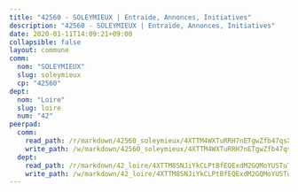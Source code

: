 ```yaml
---
title: "42560 - SOLEYMIEUX | Entraide, Annonces, Initiatives"
description: "42560 - SOLEYMIEUX | Entraide, Annonces, Initiatives"
date: 2020-01-11T14:09:21+09:00
collapsible: false
layout: commune
comm:
  nom: "SOLEYMIEUX"
  slug: soleymieux
  cp: "42560"
dept:
  nom: "Loire"
  slug: loire
  num: "42"
peerpad:
  comm:
    read_path: /r/markdown/42560_soleymieux/4XTTM4WXTuRRH7nETgwZfb47qsXG1mxGv4jqzpGJtB1m2hoAB
    write_path: /w/markdown/42560_soleymieux/4XTTM4WXTuRRH7nETgwZfb47qsXG1mxGv4jqzpGJtB1m2hoAB-K3TgTu7gCHRAMnn4ZxrqJYzFS7f2b7WRMpmTjasn1Bn5X6srwMxapEZzbvqffHGqGT9ohLZkoAXosyhAZaCT5QmC4Au3jT2dRuDi4mApshw2CA5tvVgsrdV2UpcRzumgC5rsRJuq
  dept:
    read_path: /r/markdown/42_loire/4XTTM8SNJiYkCLPtBfEQExdM2GQMoYUSTuTytLrQfQVaaYJeW
    write_path: /w/markdown/42_loire/4XTTM8SNJiYkCLPtBfEQExdM2GQMoYUSTuTytLrQfQVaaYJeW-K3TgUi5YJecchkttgL3M6Pu99u8hH2akRrHDb4XXZXATCvGiyzrNbe23fQbzNYiKWDR2re6vQN4Gxv5BQ2dayjGg1AqxtpHRtgi6cm74UeqjVtXM2ZJFa6mvBKTRc4s3X6tJYycN
---
```



